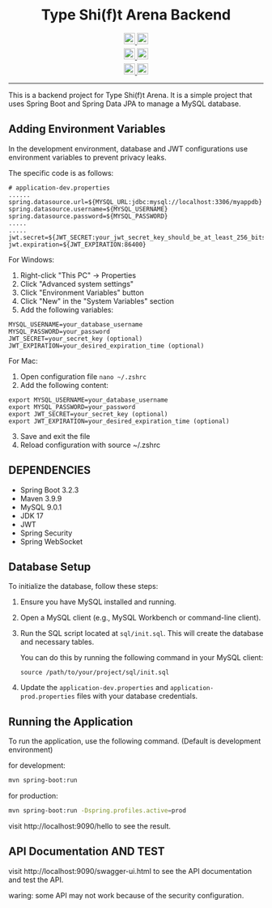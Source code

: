 <!--
 * @Author: hiddenSharp429 z404878860@163.com
 * @Date: 2024-10-27 17:59:31
 * @LastEditors: hiddenSharp429 z404878860@163.com
 * @LastEditTime: 2024-11-11 20:06:25
-->
<div align="center">
  
# Type Shi(f)t Arena Backend

<div>
  <a href="README.MD">
    <img src="https://img.shields.io/badge/English-README-blue.svg?style=for-the-badge" height="22px" />
  </a>
  <a href="README_CN.MD">
    <img src="https://img.shields.io/badge/中文-说明文档-red.svg?style=for-the-badge" height="22px" />
  </a>
</div>

<div style="margin-top: 5px">
  <a href="CONTRIBUTING.MD">
    <img src="https://img.shields.io/badge/English-Contributing-green.svg?style=for-the-badge" height="22px" />
  </a>
  <a href="CONTRIBUTING_CN.MD">
    <img src="https://img.shields.io/badge/中文-贡献指南-yellow.svg?style=for-the-badge" height="22px" />
  </a>
  
</div>


<div style="margin-top: 5px">
  <a href="project-architecture.md">
    <img src="https://img.shields.io/badge/English-PROJUCT ARCHITECTURE-brown.svg?style=for-the-badge" height="22px" />
  </a>
  <a href="project-architecture_cn.md">
    <img src="https://img.shields.io/badge/中文-项目结构-black.svg?style=for-the-badge" height="22px" />
  </a>
  
</div>

---

</div>

This is a backend project for Type Shi(f)t Arena. It is a simple project that uses Spring Boot and Spring Data JPA to manage a MySQL database.

## Adding Environment Variables
In the development environment, database and JWT configurations use environment variables to prevent privacy leaks.

The specific code is as follows:
```
# application-dev.properties
......
spring.datasource.url=${MYSQL_URL:jdbc:mysql://localhost:3306/myappdb}
spring.datasource.username=${MYSQL_USERNAME}
spring.datasource.password=${MYSQL_PASSWORD}
.....
.....
jwt.secret=${JWT_SECRET:your_jwt_secret_key_should_be_at_least_256_bits_long_for_security}
jwt.expiration=${JWT_EXPIRATION:86400}
```

For Windows:

1. Right-click "This PC" -> Properties
2. Click "Advanced system settings"
3. Click "Environment Variables" button
4. Click "New" in the "System Variables" section
5. Add the following variables:
```
MYSQL_USERNAME=your_database_username
MYSQL_PASSWORD=your_password
JWT_SECRET=your_secret_key (optional)
JWT_EXPIRATION=your_desired_expiration_time (optional)
```

For Mac:

1. Open configuration file `nano ~/.zshrc`
2. Add the following content:
```
export MYSQL_USERNAME=your_database_username
export MYSQL_PASSWORD=your_password
export JWT_SECRET=your_secret_key (optional)
export JWT_EXPIRATION=your_desired_expiration_time (optional)
```

3. Save and exit the file
4. Reload configuration with source ~/.zshrc

## DEPENDENCIES
- Spring Boot 3.2.3
- Maven 3.9.9
- MySQL 9.0.1
- JDK 17
- JWT
- Spring Security
- Spring WebSocket

## Database Setup

To initialize the database, follow these steps:

1. Ensure you have MySQL installed and running.
2. Open a MySQL client (e.g., MySQL Workbench or command-line client).
3. Run the SQL script located at `sql/init.sql`. This will create the database and necessary tables.

   You can do this by running the following command in your MySQL client:
   ```
   source /path/to/your/project/sql/init.sql
   ```

4. Update the `application-dev.properties` and `application-prod.properties` files with your database credentials.

## Running the Application

To run the application, use the following command. (Default is development environment)

for development:
```bash
mvn spring-boot:run
```

for production:
```bash
mvn spring-boot:run -Dspring.profiles.active=prod
```

visit http://localhost:9090/hello to see the result.

## API Documentation AND TEST
visit http://localhost:9090/swagger-ui.html to see the API documentation and test the API.

waring: some API may not work because of the security configuration.